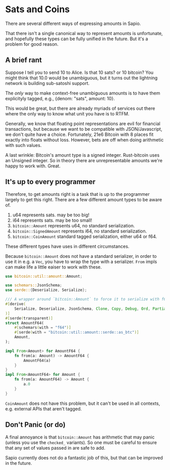 # Sats and Coins

There are several different ways of expressing amounts in Sapio.

That there isn't a single canonical way to represent amounts is unfortunate,
and hopefully these types can be fully unified in the future. But it's a
problem for good reason.

## A brief rant


Suppose I tell you to send 10 to Alice. Is that 10 sats? or 10 bitcoin? You
might think that 10.0 would be unambiguous, but it turns out the lightning
network is building sub-satoshi support.

The *only* way to make context-free unambiguous amounts is to have them
explicityly tagged, e.g., {denom: "sats", amount: 10}.

This would be great, but there are already myriads of services out there
where the only way to know what unit you have is to RTFM.

Generally, we know that floating point representations are evil for financial
transactions, but because we want to be compatible with JSON/Javascript, we
don't quite have a choice. Fortunately, 21e6 Bitcoin with 8 places fit
exactly into floats without loss. However, bets are off when doing arithmetic
with such values.

A last wrinkle: Bitcoin's amount type is a signed integer. Rust-bitcoin uses an Unsigned integer. So in theory there are unrepresentable amounts we're happy to work with. Great.

## It's up to every programmer

Therefore, to get amounts right is a task that is up to the programmer
largely to get this right. There are a few different amount types to be aware
of.

1. u64 represents sats. may be too big!
1. i64 represents sats. may be too small!
1. `bitcoin::Amount` represents u64, no standard serialization.
1. `bitcoin::SignedAmount` represents i64, no standard serialization.
1. `bitcoin::CoinAmount` standard tagged serialization, either u64 or f64.

These different types have uses in different circumstances.

Because `bitcoin::Amount` does not have a standard serializer, in order to
use it in e.g. a `Vec`, you have to wrap the type with a serializer. `From` impls can make life a little eaiser to work with these.

```rust
use bitcoin::util::amount::Amount;

use schemars::JsonSchema;
use serde::{Deserialize, Serialize};

/// A wrapper around `bitcoin::Amount` to force it to serialize with f64.
#[derive(
    Serialize, Deserialize, JsonSchema, Clone, Copy, Debug, Ord, PartialOrd, PartialEq, Eq,
)]
#[serde(transparent)]
struct AmountF64(
    #[schemars(with = "f64")]
    #[serde(with = "bitcoin::util::amount::serde::as_btc")]
    Amount,
);

impl From<Amount> for AmountF64 {
    fn from(a: Amount) -> AmountF64 {
        AmountF64(a)
    }
}
impl From<AmountF64> for Amount {
    fn from(a: AmountF64) -> Amount {
        a.0
    }
}
```

`CoinAmount` does not have this problem, but it can't be used in all
contexts, e.g. external APIs that aren't tagged.


## Don't Panic (or do)

A final annoyance is that `bitcoin::Amount` has arithmetic that may panic
(unless you use the `checked_` variants). So one must be careful to ensure
that any set of values passed in are safe to add.

Sapio currently does not do a fantastic job of this, but that can be improved
in the future.
